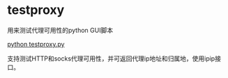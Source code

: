 # testproxy
用来测试代理可用性的python GUI脚本

[python testproxy.py](url)

支持测试HTTP和socks代理可用性，并可返回代理ip地址和归属地，使用ipip接口。
